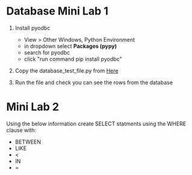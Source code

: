 # Database Mini Lab 1

1. Install pyodbc
	- View > Other Windows, Python Environment
	- in dropdown select **Packages (pypy)**
	- search for pyodbc
	- click "run command pip install pyodbc"

2. Copy the database_test_file.py from [Here](https://github.com/Crush-Steelpunch/AEDXDDO4-July-23/raw/main/Python/database_test_file.py)

3. Run the file and check you can see the rows from the database


# Mini Lab  2

Using the below information create SELECT statments using the WHERE clause with:
- BETWEEN
- LIKE
- <
- IN
- =